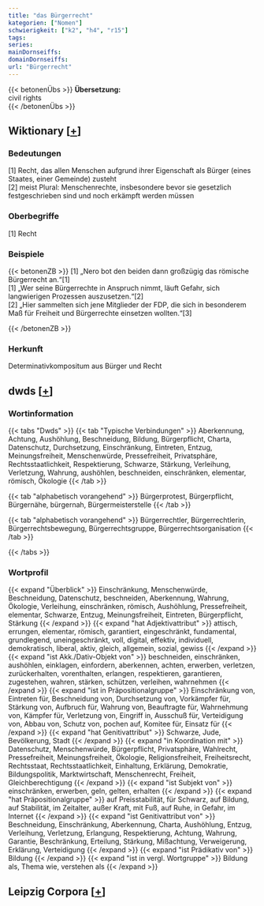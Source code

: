 ```yaml
---
title: "das Bürgerrecht"
kategorien: ["Nomen"]
schwierigkeit: ["k2", "h4", "r15"]
tags:
series:
mainDornseiffs:
domainDornseiffs:
url: "Bürgerrecht"
---
```


{{< betonenÜbs >}}
**Übersetzung:**  
civil rights  
{{< /betonenÜbs >}}

## Wiktionary [[+](https://de.wiktionary.org/wiki/Bürgerrecht)]

### Bedeutungen
[1] Recht, das allen Menschen aufgrund ihrer Eigenschaft als Bürger (eines Staates, einer Gemeinde) zusteht  
[2] meist Plural: Menschenrechte, insbesondere bevor sie gesetzlich festgeschrieben sind und noch erkämpft werden müssen  

### Oberbegriffe
[1] Recht  

### Beispiele
{{< betonenZB >}}
[1] „Nero bot den beiden dann großzügig das römische Bürgerrecht an.“[1]  
[1] „Wer seine Bürgerrechte in Anspruch nimmt, läuft Gefahr, sich langwierigen Prozessen auszusetzen.“[2]  
[2] „Hier sammelten sich jene Mitglieder der FDP, die sich in besonderem Maß für Freiheit und Bürgerrechte einsetzen wollten.“[3]  

{{< /betonenZB >}}
### Herkunft
Determinativkompositum aus Bürger und Recht  



## dwds [[+](https://www.dwds.de/wb/Bürgerrecht)]

### Wortinformation
{{< tabs "Dwds" >}}
{{< tab "Typische Verbindungen" >}}
Aberkennung, Achtung, Aushöhlung, Beschneidung, Bildung, Bürgerpflicht, Charta, Datenschutz, Durchsetzung, Einschränkung, Eintreten, Entzug, Meinungsfreiheit, Menschenwürde, Pressefreiheit, Privatsphäre, Rechtsstaatlichkeit, Respektierung, Schwarze, Stärkung, Verleihung, Verletzung, Wahrung, aushöhlen, beschneiden, einschränken, elementar, römisch, Ökologie
{{< /tab >}}

{{< tab "alphabetisch vorangehend" >}}
Bürgerprotest, Bürgerpflicht, Bürgernähe, bürgernah, Bürgermeisterstelle
{{< /tab >}}

{{< tab "alphabetisch vorangehend" >}}
Bürgerrechtler, Bürgerrechtlerin, Bürgerrechtsbewegung, Bürgerrechtsgruppe, Bürgerrechtsorganisation
{{< /tab >}}

{{< /tabs >}}

### Wortprofil
{{< expand "Überblick" >}} Einschränkung, Menschenwürde, Beschneidung, Datenschutz, beschneiden, Aberkennung, Wahrung, Ökologie, Verleihung, einschränken, römisch, Aushöhlung, Pressefreiheit, elementar, Schwarze, Entzug, Meinungsfreiheit, Eintreten, Bürgerpflicht, Stärkung {{< /expand >}}
{{< expand "hat Adjektivattribut" >}} attisch, errungen, elementar, römisch, garantiert, eingeschränkt, fundamental, grundlegend, uneingeschränkt, voll, digital, effektiv, individuell, demokratisch, liberal, aktiv, gleich, allgemein, sozial, gewiss {{< /expand >}}
{{< expand "ist Akk./Dativ-Objekt von" >}} beschneiden, einschränken, aushöhlen, einklagen, einfordern, aberkennen, achten, erwerben, verletzen, zurückerhalten, vorenthalten, erlangen, respektieren, garantieren, zugestehen, wahren, stärken, schützen, verleihen, wahrnehmen {{< /expand >}}
{{< expand "ist in Präpositionalgruppe" >}} Einschränkung von, Eintreten für, Beschneidung von, Durchsetzung von, Vorkämpfer für, Stärkung von, Aufbruch für, Wahrung von, Beauftragte für, Wahrnehmung von, Kämpfer für, Verletzung von, Eingriff in, Ausschuß für, Verteidigung von, Abbau von, Schutz von, pochen auf, Komitee für, Einsatz für {{< /expand >}}
{{< expand "hat Genitivattribut" >}} Schwarze, Jude, Bevölkerung, Stadt {{< /expand >}}
{{< expand "in Koordination mit" >}} Datenschutz, Menschenwürde, Bürgerpflicht, Privatsphäre, Wahlrecht, Pressefreiheit, Meinungsfreiheit, Ökologie, Religionsfreiheit, Freiheitsrecht, Rechtsstaat, Rechtsstaatlichkeit, Einhaltung, Erklärung, Demokratie, Bildungspolitik, Marktwirtschaft, Menschenrecht, Freiheit, Gleichberechtigung {{< /expand >}}
{{< expand "ist Subjekt von" >}} einschränken, erwerben, geln, gelten, erhalten {{< /expand >}}
{{< expand "hat Präpositionalgruppe" >}} auf Preisstabilität, für Schwarz, auf Bildung, auf Stabilität, im Zeitalter, außer Kraft, mit Fuß, auf Ruhe, in Gefahr, im Internet {{< /expand >}}
{{< expand "ist Genitivattribut von" >}} Beschneidung, Einschränkung, Aberkennung, Charta, Aushöhlung, Entzug, Verleihung, Verletzung, Erlangung, Respektierung, Achtung, Wahrung, Garantie, Beschränkung, Erteilung, Stärkung, Mißachtung, Verweigerung, Erklärung, Verteidigung {{< /expand >}}
{{< expand "ist Prädikativ von" >}} Bildung {{< /expand >}}
{{< expand "ist in vergl. Wortgruppe" >}} Bildung als, Thema wie, verstehen als {{< /expand >}}

## Leipzig Corpora [[+](https://corpora.uni-leipzig.de/en/res?word=Bürgerrecht&corpusId=deu_newscrawl-public_2018)]


